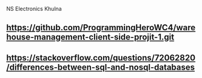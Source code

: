<!-- SITE NAME  -->
NS Electronics Khulna
<!-- client-side Git Link -->
##  https://github.com/ProgrammingHeroWC4/warehouse-management-client-side-projit-1.git

<!-- Server-side Git Link -->
##

 <!-- Live Website Link -->
 ##

 <!-- Stackoverflow Question Link -->
 ##  https://stackoverflow.com/questions/72062820/differences-between-sql-and-nosql-databases

